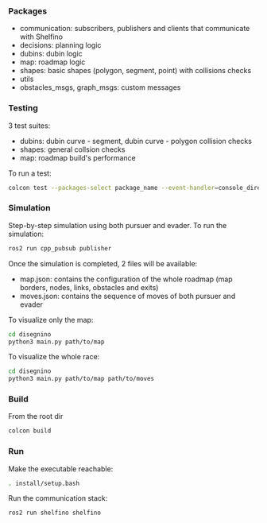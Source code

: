 ### Packages
- communication: subscribers, publishers and clients that communicate with Shelfino
- decisions: planning logic
- dubins: dubin logic
- map: roadmap logic
- shapes: basic shapes (polygon, segment, point) with collisions checks
- utils
- obstacles_msgs, graph_msgs: custom messages

### Testing
3 test suites:
- dubins: dubin curve - segment, dubin curve - polygon collision checks
- shapes: general collsion checks
- map: roadmap build's performance

To run a test:
```bash
colcon test --packages-select package_name --event-handler=console_direct+
```

### Simulation
Step-by-step simulation using both pursuer and evader.
To run the simulation:
```bash
ros2 run cpp_pubsub publisher
```
Once the simulation is completed, 2 files will be available: 
- map.json: contains the configuration of the whole roadmap (map borders, nodes, links, obstacles and exits)
- moves.json: contains the sequence of moves of both pursuer and evader

To visualize only the map:
```bash
cd disegnino
python3 main.py path/to/map  
```

To visualize the whole race:
```bash
cd disegnino
python3 main.py path/to/map path/to/moves  
```

### Build
From the root dir
```bash
colcon build
```

### Run
Make the executable reachable:
```bash
. install/setup.bash
```

Run the communication stack:
```
ros2 run shelfino shelfino
```
